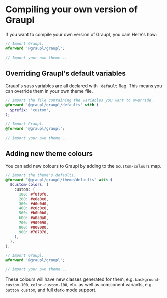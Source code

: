 # Compiling your own version of Graupl

If you want to compile your own version of Graupl, you can! Here's how:

```scss
// Import Graupl.
@forward '@graupl/graupl';

// Import your own theme...
```

## Overriding Graupl's default variables

Graupl's sass variables are all declared with `!default` flag. This means you can override them in your own theme file.

```scss
// Import the file containing the variables you want to override.
@forward '@graupl/graupl/defaults' with (
  $prefix: 'custom',
);

// Import Graupl.
@forward '@graupl/graupl';

// Import your own theme...
```

## Adding new theme colours

You can add new colours to Graupl by adding to the `$custom-colours` map.

```scss
// Import the theme's defaults.
@forward "@graupl/graupl/theme/defaults" with (
  $custom-colors: (
    custom: (
      100: #f0f0f0,
      200: #e0e0e0,
      300: #d0d0d0,
      400: #c0c0c0,
      500: #b0b0b0,
      600: #a0a0a0,
      700: #909090,
      800: #808080,
      900: #707070,
    ),
  ),
);

// Import Graupl.
@forward '@graupl/graupl';

// Import your own theme...
```

These colours will have new classes generated for them, e.g. `background-custom-100`, `color-custom-100`, etc. as well as component variants, e.g. `button custom`, and full dark-mode support.
